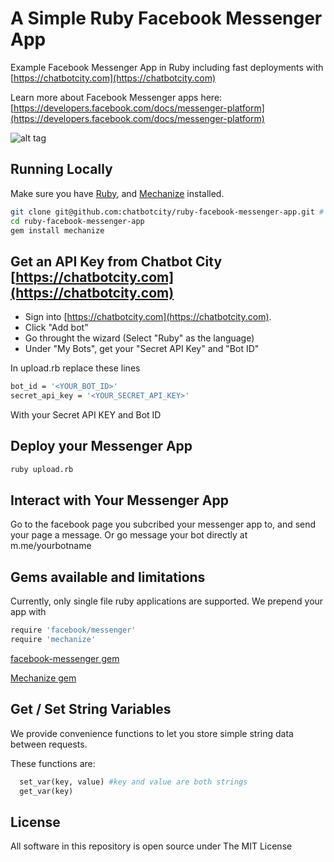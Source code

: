 # A Simple Ruby Facebook Messenger App
Example Facebook Messenger App in Ruby including fast deployments with [https://chatbotcity.com](https://chatbotcity.com)

Learn more about Facebook Messenger apps here: [https://developers.facebook.com/docs/messenger-platform](https://developers.facebook.com/docs/messenger-platform)

![alt tag](https://github.com/chatbotcity/ruby-facebook-messenger-app/raw/master/deployment_screenshot.gif)

## Running Locally

Make sure you have [Ruby](https://www.ruby-lang.org), and [Mechanize](https://github.com/sparklemotion/mechanize) installed.

```sh
git clone git@github.com:chatbotcity/ruby-facebook-messenger-app.git # clone this repository
cd ruby-facebook-messenger-app
gem install mechanize
```

## Get an API Key from Chatbot City [https://chatbotcity.com](https://chatbotcity.com)

- Sign into [https://chatbotcity.com](https://chatbotcity.com).
- Click "Add bot"
- Go throught the wizard (Select "Ruby" as the language)
- Under "My Bots", get your "Secret API Key" and "Bot ID"

In upload.rb replace these lines

```sh
bot_id = '<YOUR_BOT_ID>'
secret_api_key = '<YOUR_SECRET_API_KEY>'
```
With your Secret API KEY and Bot ID

## Deploy your Messenger App

```sh
ruby upload.rb
```
## Interact with Your Messenger App

Go to the facebook page you subcribed your messenger app to, and send your page a message.  Or go message your bot directly at m.me/yourbotname

## Gems available and limitations

Currently, only single file ruby applications are supported.  We prepend your app with 

```sh
require 'facebook/messenger'
require 'mechanize'
```
[facebook-messenger gem](https://github.com/hyperoslo/facebook-messenger)

[Mechanize gem](https://github.com/sparklemotion/mechanize)


## Get / Set String Variables

We provide convenience functions to let you store simple string data between requests.

These functions are:
```ruby
  set_var(key, value) #key and value are both strings
  get_var(key)
```
## License
All software in this repository is open source under The MIT License
